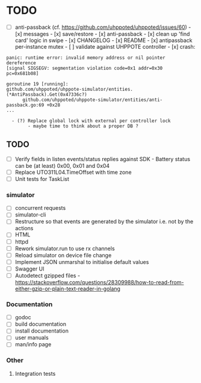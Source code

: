 # TODO

- [ ] anti-passback (cf. https://github.com/uhppoted/uhppoted/issues/60)
      - [x] messages
      - [x] save/restore
      - [x] anti-passback
      - [x] clean up 'find card' logic in swipe
      - [x] CHANGELOG
      - [x] README
      - [x] antipassback per-instance mutex
      - [ ] validate against UHPPOTE controller
      - [x] crash:
```
panic: runtime error: invalid memory address or nil pointer dereference
[signal SIGSEGV: segmentation violation code=0x1 addr=0x30 pc=0x681b08]

goroutine 19 [running]:
github.com/uhppoted/uhppote-simulator/entities.(*AntiPassback).Get(0x47336c?)
      github.com/uhppoted/uhppote-simulator/entities/anti-passback.go:69 +0x28
...
```
      - (?) Replace global lock with external per controller lock
            - maybe time to think about a proper DB ?

## TODO

- [ ] Verify fields in listen events/status replies against SDK
      - Battery status can be (at least) 0x00, 0x01 and 0x04
- [ ] Replace UTO311L04.TimeOffset with time zone
- [ ] Unit tests for TaskList

### simulator
- [ ] concurrent requests
- [ ] simulator-cli
- [ ] Restructure so that events are generated by the simulator i.e. not by the actions
- [ ] HTML
- [ ] httpd
- [ ] Rework simulator.run to use rx channels
- [ ] Reload simulator on device file change
- [ ] Implement JSON unmarshal to initialise default values
- [ ] Swagger UI
- [ ] Autodetect gzipped files 
      - https://stackoverflow.com/questions/28309988/how-to-read-from-either-gzip-or-plain-text-reader-in-golang

### Documentation

- [ ] godoc
- [ ] build documentation
- [ ] install documentation
- [ ] user manuals
- [ ] man/info page

### Other

1.  Integration tests

